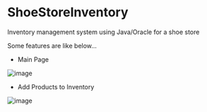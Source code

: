 # ShoeStoreInventory
Inventory management system using Java/Oracle for a shoe store

Some features are like below...

* Main Page

![image](https://github.com/Chihiro88G/ShoeStoreInventory/assets/92942970/67a142fb-c2bb-48d9-b998-d1efb006eda9)

* Add Products to Inventory

![image](https://github.com/Chihiro88G/ShoeStoreInventory/assets/92942970/0824ed88-7e1d-4c02-8870-e514f9198a2c)
